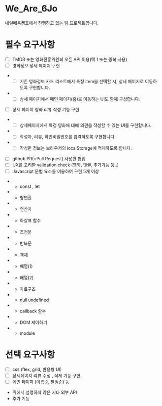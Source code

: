 # We_Are_6Jo

내일배움캠프에서 진행하고 있는 팀 프로젝트입니다.

# 필수 요구사항

- [ ] TMDB 또는 영화진흥위원회 오픈 API 이용(택 1 또는 중복 사용)
- [ ] 영화정보 상세 페이지 구현
- - [ ] 기존 영화정보 카드 리스트에서 특정 item을 선택할 시, 상세 페이지로 이동하도록 구현합니다.
- - [ ] 상세 페이지에서 메인 페이지(홈)로 이동하는 UI도 함께 구성합니다.
- [ ] 상세 페이지 영화 리뷰 작성 기능 구현
- - [ ] 상세페이지에서 특정 영화에 대해 의견을 작성할 수 있는 UI를 구현합니다.
- - [ ] 작성자, 리뷰, 확인비밀번호를 입력하도록 구현합니다.
- - [ ] 작성한 정보는 브라우저의 localStorage에 적재하도록 합니다.
- [ ] github PR(=Pull Request) 사용한 협업
- [ ] UX를 고려한 validation check (영화, 댓글, 추가기능 등..)
- [ ] Javascript 문법 요소를 이용하여 구현 5개 이상
- - const , let
- - 형변환
- - 연산자
- - 화살표 함수
- - 조건문
- - 반복문
- - 객체
- - 배열(1)
- - 배열(2)
- - 자료구조
- - null undefined
- - callback 함수
- - DOM 제어하기
- - module

# 선택 요구사항

- [ ] css (flex, grid, 반응형 UI)
- [ ] 상세페이지 리뷰 수정 , 삭제 기능 구현
- [ ] 메인 페이지 (이름순, 별점순) 등
- 위에서 설명하지 않은 기타 외부 API
- 추가 기능
